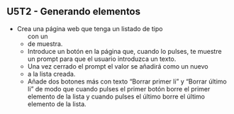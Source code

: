 ## U5T2 - Generando elementos

* Crea una página web que tenga un listado de tipo <ul> con un <li> de muestra.
* Introduce un botón en la página que, cuando lo pulses, te muestre un prompt para que el usuario introduzca un texto.
* Una vez cerrado el prompt el valor se añadirá como un nuevo<li> a la lista creada.
* Añade dos botones más con texto “Borrar primer li” y “Borrar último li” de modo que cuando pulses el primer botón borre el primer elemento de la lista y cuando pulses el último borre el último elemento de la lista.

